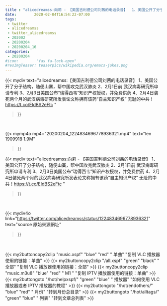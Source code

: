 ```yaml
---
title : "alicedreamss:向莉 - 【美国吉利德公司刘茜的电话录音】  1、美国公开了分子结构，随便山寨，帮中国攻克武汉肺炎  2、2月1日前 武汉病毒研究所申请专利  3、2月3日美国公布“瑞得西韦”知识产权授权，并免费供药  4、2月4日装死两个月的武汉病毒研究所发表论文称拥有该药“自主知识产权”  无耻的中共！https://t.co/EIdBS2eFtc "
date:        2020-02-04T16:54:22-07:00
tags:
 - twitter
 - alicedreamss
 - twitter_alicedreamss
 - 202002
 - 20200204
 - 20200204_16
categories:
 - 20200204
#icon:        "fas fa-lock-open"
#resImgTeaser: teaserpics/wikipedia.org/emacs-jokes.png
---
```


{{< mydiv text="alicedreamss:【美国吉利德公司刘茜的电话录音】  1、美国公开了分子结构，随便山寨，帮中国攻克武汉肺炎  2、2月1日前 武汉病毒研究所申请专利  3、2月3日美国公布“瑞得西韦”知识产权授权，并免费供药  4、2月4日装死两个月的武汉病毒研究所发表论文称拥有该药“自主知识产权”  无耻的中共！https://t.co/EIdBS2eFtc "
>}}
<br>


{{< mymp4o mp4="20200204_1224834696778936321.mp4"
text="len 1909918    1.9M"
>}}


{{< mydiv text="alicedreamss:向莉 - 【美国吉利德公司刘茜的电话录音】  1、美国公开了分子结构，随便山寨，帮中国攻克武汉肺炎  2、2月1日前 武汉病毒研究所申请专利  3、2月3日美国公布“瑞得西韦”知识产权授权，并免费供药  4、2月4日装死两个月的武汉病毒研究所发表论文称拥有该药“自主知识产权”  无耻的中共！https://t.co/EIdBS2eFtc "
>}}
<br>

{{< mydiv4o link="https://twitter.com/alicedreamss/status/1224834696778936321"
text="source 原始來源網址"
>}}


<br>





{{< my2buttoncopy2clip "music.xspf"        "blue"   "red"    " 单曲"  "复制 VLC 播放器使用的链接：单曲" >}} {{< my2buttoncopy2clip "/all.xspf"         "green"  "black"  " 全部"  "复制 VLC 播放器使用的链接：全部" >}} {{< my2buttoncopy2clip "music.m3u8"        "blue"   "red"    " M1 "    "复制 IPTV 播放器使用的链接：单曲" >}} {{< my2buttongoto      "/hot/helpxspf/"    "green"  "blue"   " 播放器" "如何使用 VLC 播放器或者 IPTV 播放器的教程" >}} {{< my2buttongoto      "/hot/endothers/"   "blue"   "red"    " 月份"   "转到月份总目录" >}} {{< my2buttongoto      "/hot/alltags/"     "green"  "blue"   " 列表"   "转到文章总列表" >}} 
